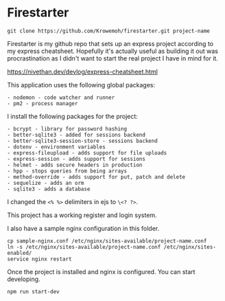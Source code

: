 # Firestarter

```
git clone https://github.com/Krowemoh/firestarter.git project-name
```

Firestarter is my github repo that sets up an express project according to my express cheatsheet. Hopefully it's actually useful as building it out was procrastination as I didn't want to start the real project I have in mind for it.

https://nivethan.dev/devlog/express-cheatsheet.html

This application uses the following global packages:

    - nodemon - code watcher and runner
    - pm2 - process manager 

I install the following packages for the project:

    - bcrypt - library for password hashing
    - better-sqlite3 - added for sessions backend
    - better-sqlite3-session-store - sessions backend
    - dotenv - environment variables
    - express-fileupload - adds support for file uploads
    - express-session - adds support for sessions
    - helmet - adds secure headers in production
    - hpp - stops queries from being arrays
    - method-override - adds support for put, patch and delete
    - sequelize - adds an orm
    - sqlite3 - adds a database

I changed the `<% %>` delimiters in ejs to `\<? ?>`.

This project has a working register and login system. 

I also have a sample nginx configuration in this folder.

```
cp sample-nginx.conf /etc/nginx/sites-available/project-name.conf
ln -s /etc/nginx/sites-available/project-name.conf /etc/nginx/sites-enabled/
service nginx restart
```

Once the project is installed and nginx is configured. You can start developing.

```
npm run start-dev
```

